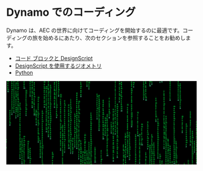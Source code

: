 # Dynamo でのコーディング

Dynamo は、AEC の世界に向けてコーディングを開始するのに最適です。コーディングの旅を始めるにあたり、次のセクションを参照することをお勧めします。

* [コード ブロックと DesignScript](8-1\_code-blocks-and-design-script/)
* [DesignScript を使用するジオメトリ](8-2\_geometry-with-design-script/)
* [Python](8-3\_python/)

![](<./images/image (17).png>)
